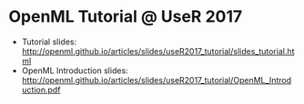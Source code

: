 OpenML Tutorial @ UseR 2017
========
- Tutorial slides: http://openml.github.io/articles/slides/useR2017_tutorial/slides_tutorial.html
- OpenML Introduction slides: http://openml.github.io/articles/slides/useR2017_tutorial/OpenML_Introduction.pdf
